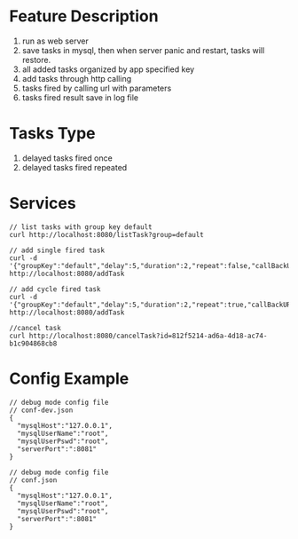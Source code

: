 

# Feature Description
1. run as web server
2. save tasks in mysql, then when server panic and restart, tasks will restore.
3. all added tasks organized by app specified key
4. add tasks through http calling
5. tasks fired by calling url with parameters
6. tasks fired result save in log file

# Tasks Type
1. delayed tasks fired once
2. delayed tasks fired repeated

# Services 
```
// list tasks with group key default
curl http://localhost:8080/listTask?group=default 

// add single fired task
curl -d '{"groupKey":"default","delay":5,"duration":2,"repeat":false,"callBackURL":"localhost"}' http://localhost:8080/addTask 

// add cycle fired task
curl -d '{"groupKey":"default","delay":5,"duration":2,"repeat":true,"callBackURL":"localhost"}' http://localhost:8080/addTask 

//cancel task 
curl http://localhost:8080/cancelTask?id=812f5214-ad6a-4d18-ac74-b1c904868cb8

```

# Config Example
```
// debug mode config file
// conf-dev.json 
{
  "mysqlHost":"127.0.0.1",
  "mysqlUserName":"root",
  "mysqlUserPswd":"root",
  "serverPort":":8081"
}

// debug mode config file
// conf.json 
{
  "mysqlHost":"127.0.0.1",
  "mysqlUserName":"root",
  "mysqlUserPswd":"root",
  "serverPort":":8081"
}

```
